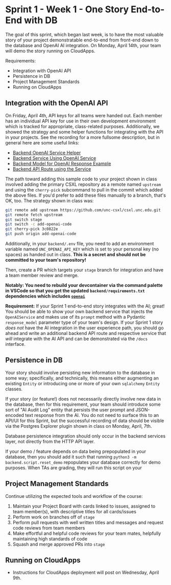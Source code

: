 # Sprint 1 - Week 1 - One Story End-to-End with DB

The goal of this sprint, which began last week, is to have the most valuable story of your project demonstratable end-to-end from front-end down to the database and OpenAI AI integration. On Monday, April 14th, your team will demo the story running on CloudApps.

Requirements:

* Integration with OpenAI API
* Persistence in DB
* Project Management Standards
* Running on CloudApps

## Integration with the OpenAI API

On Friday, April 4th, API keys for all teams were handed out. Each member has an individual API key for use in their own development environment which is tracked for appropriate, class-related purposes. Additionally, we showed the strategy and some helper functions for integrating with the API in your projects. See the recording for a more fullsome description, but in general here are some useful links:

* [Backend OpenAI Service Helper](https://github.com/unc-csxl/csxl.unc.edu/blob/openaiservice/backend/services/openai.py)
* [Backend Service Using OpenAI Service](https://github.com/unc-csxl/csxl.unc.edu/blob/openaiservice/backend/services/health.py#L42-L47)
* [Backend Model for OpenAI Response Example](https://github.com/unc-csxl/csxl.unc.edu/blob/openaiservice/backend/models/openai_test_response.py)
* [Backend API Route using the Service](https://github.com/unc-csxl/csxl.unc.edu/blob/openaiservice/backend/api/health.py#L38-L44)

The path toward adding this sample code to your project shown in class involved adding the primary CSXL repository as a remote named `upstream` and using the `cherry-pick` subcommand to pull in the commit which added the above files. If you'd prefer to add these files manually to a branch, that's OK, too. The strategy shown in class was:

~~~bash
git remote add upstream https://github.com/unc-csxl/csxl.unc.edu.git
git remote fetch upstream
git switch stage
git switch -c add-openai-code
git cherry-pick 3c0822e
git push origin add-openai-code
~~~

Additionally, in your `backend/.env` file, you need to add an environment variable named `UNC_OPENAI_API_KEY` which is set to your personal key (no spaces) as handed out in class. **This is a secret and should not be committed to your team's repository!**

Then, create a PR which targets your `stage` branch for integration and have a team member review and merge.

**Notably: You need to rebuild your devcontainer via the command palette in VSCode so that you get the updated `backend/requirements.txt` dependencies which includes [`openai`](https://github.com/unc-csxl/csxl.unc.edu/blob/openaiservice/backend/requirements.txt#L15)**

**Requirement:** If your Sprint 1 end-to-end story integrates with the AI; great! You should be able to show your own backend service that injects the `OpenAIService` and makes use of its `prompt` method with a Pydantic `response_model` parameter type of your team's design. If your Sprint 1 story _does not_ have the AI integration in the user experience path, you should go ahead and write an additional backend API route and respective service that *will* integrate with the AI API and can be demonstrated via the `/docs` interface.

## Persistence in DB

Your story should involve persisting new information to the database in some way; specifically, and technically, this means either augmenting an existing `Entity` or introducing one or more of your own `sqlalchemy` `Entity` classes.

If your story (or feature!) does not necessarily directly involve new data in the database, then for this requirement, your team should introduce some sort of "AI Audit Log" entity that persists the user prompt and JSON-encoded text response from the AI. You do not need to surface this to an API/UI for this Sprint, but the successful recording of data should be visible via the Postgres Explorer plugin shown in class on Monday, April, 7th.

Database persistence integration should only occur in the backend services layer, not directly from the HTTP API layer.

If your demo / feature depends on data being prepopulated in your database, then you should add it such that running `python3 -m backend.script.reset_demo` repopulates your database correctly for demo purposes. When TAs are grading, they will run this script on your

## Project Management Standards

Continue utilizing the expected tools and workflow of the course:

1. Maintain your Project Board with cards linked to issues, assigned to team member(s), with descriptive titles for all cards/issues
2. Perform work on branches off of `stage`
3. Perform pull requests with well written titles and messages and request code reviews from team members
4. Make effortful and helpful code reviews for your team mates, helpfully maintaining high standards of code
5. Squash and merge approved PRs into `stage`

## Running on CloudApps

* Instructions for CloudApps deployment will post on Wednesday, April 9th.
